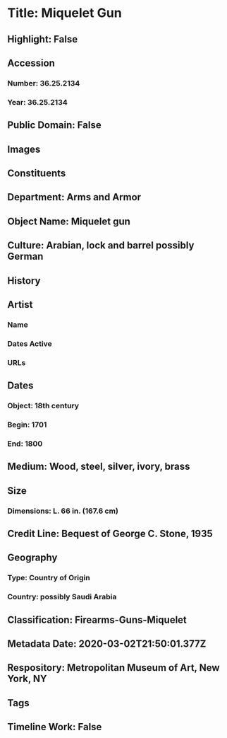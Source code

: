 # Title: Miquelet Gun
## Highlight: False
## Accession
### Number: 36.25.2134
### Year: 36.25.2134
## Public Domain: False
## Images
## Constituents
## Department: Arms and Armor
## Object Name: Miquelet gun
## Culture: Arabian, lock and barrel possibly German
## History
## Artist
### Name
### Dates Active
### URLs
## Dates
### Object: 18th century
### Begin: 1701
### End: 1800
## Medium: Wood, steel, silver, ivory, brass
## Size
### Dimensions: L. 66 in. (167.6 cm)
## Credit Line: Bequest of George C. Stone, 1935
## Geography
### Type: Country of Origin
### Country: possibly Saudi Arabia
## Classification: Firearms-Guns-Miquelet
## Metadata Date: 2020-03-02T21:50:01.377Z
## Respository: Metropolitan Museum of Art, New York, NY
## Tags
## Timeline Work: False